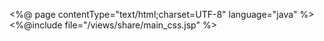 <%@ page contentType="text/html;charset=UTF-8" language="java" %>
<%@include file="/views/share/main_css.jsp" %>
<html>
<head>
    <meta charset="utf-8">
    <meta http-equiv="X-UA-Compatible" content="IE=edge">
    <meta name="viewport" content="initial-scale=1.0, user-scalable=no, width=device-width">
    <title>土地标注画区块</title>
    <link rel="stylesheet" href="https://cache.amap.com/lbs/static/main1119.css"/>
</head>
<body>
<div id="container" style="width: 100%;height: 100%;" tabindex="0"></div>
<input type="hidden" id="pathArrayJSON" value='${pathArray}'>
<div id="myPageTop">
    <table>
        <tr>
            <td>
                <label>请输入关键字：</label>
            </td>
        </tr>
        <tr>
            <td>
                <input id="tipinput"/>
            </td>
        </tr>
        <c:if test="${!empty readonly && readonly==false}">
            <tr>
                <td>
                    <button class="btn btn-default" onclick="handleEvent(true)">清除标注的区块</button>
                </td>
            </tr>
            <tr>
                <td>
                    <button class="btn btn-default" onclick="handleEvent(false)">关闭标注</button>
                </td>
            </tr>
        </c:if>
    </table>
</div>
<!-- 请不要改成v1.4版本 ,假如要改的话必须把下面的的参数 调整 -->
<script type="text/javascript"
        src="https://webapi.amap.com/maps?v=1.3&key=ac9fb0371e0405ef74cb1ca003fd0eef&plugin=AMap.Autocomplete,AMap.PlaceSearch,AMap.MouseTool"></script>
<script type="text/javascript" src="https://cache.amap.com/lbs/static/addToolbar.js"></script>
<script src="${pageContext.request.contextPath}/assembly/js/other/demoutils.js"></script>
<script src="${pageContext.request.contextPath}/excludes/assets/js/comm/bootbox.js"></script>
<script type="text/javascript">

    //必要的变量
    var map = null;
    var placeSearch = new AMap.PlaceSearch({});

    var mouseTool = null;
    var pathArray = [];
    var pathArrayJson = null;
    //监听draw事件可获取画好的覆盖物
    var overlays = [];

    $(document).ready(function () {
        //初始化地图对象，加载地图
        map = new AMap.Map("container", {
            resizeEnable: true,
            rotateEnable: true,
            zoom: 19
        });

        // 地图 加载完成
        map.on("complete", function () {
            //输入提示
            var autoOptions = {
                input: "tipinput"
            };
            var auto = new AMap.Autocomplete(autoOptions);
            //注册监听，当选中某条记录时会触发
            AMap.event.addListener(auto, "select", function (e) {
                placeSearch.setCity(e.poi.adcode);
                searchByName(e.poi.name);
            });

            //加载
            if (${!empty pathArray}) {
                readyPath($("#pathArrayJSON").val());
            }

            mouseTool = new AMap.MouseTool(map);

            //开启标记
            if ("${readonly}" == 'false') {
                draw('polyline');
            }
            //标记事件
            mouseTool.on('draw', function (e) {
                //删除目前画的这种折线
                map.remove(e.obj);
                var path = [];
                var storagePath = [];
                e.obj.Qi.path.forEach(function (c) {
                    var obj = {lng: c.lng, lat: c.lat};
                    path.push(new AMap.LngLat(obj.lng, obj.lat));
                    storagePath.push(obj);
                });
                //转成另一种折现
                showPolyline(path);
                setPathArrayJson(storagePath);
            });
        });
    });

    //清除和确定标记完成
    function handleEvent(flag) {
        if (flag) {
            map.remove(overlays);
            overlays = [];
            pathArray = [];
            pathArrayJson = null;
        } else {
            mouseTool.close(true);//关闭
        }
    }

    /**
     * @author:  zch
     * 描述: 只读的时候  绘制图形
     **/
    function readyPath(obj) {
        if (obj == undefined) {
            return false;
        }
        if (obj == null || obj == 'null') {
            return false;
        }
        try {
            JSON.parse(obj)
        } catch (e) {
            return false;
        }
        var arrPath = JSON.parse(obj);
        if (arrPath == null || arrPath == 'null') {
            return false;
        }
        arrPath.forEach(function (o) {
            var path = [] ;
            o.forEach(function (obj) {
                path.push(new AMap.LngLat(obj.lng, obj.lat));
            });
            showPolyline(path);
            setPathArrayJson(o);
        });
    }


    function draw(type) {
        switch (type) {
            case 'marker': {
                mouseTool.marker({
                    //同Marker的Option设置
                });
                break;
            }
            //折线
            case 'polyline': {
                mouseTool.polyline({
                    strokeColor: '#0000FF'
                    //同Polyline的Option设置
                });
                break;
            }
            case 'polygon': {
                mouseTool.polygon({
                    fillColor: '#00b0ff',
                    strokeColor: '#80d8ff'
                    //同Polygon的Option设置
                });
                break;
            }
            case 'rectangle': {
                mouseTool.rectangle({
                    fillColor: '#00b0ff',
                    strokeColor: '#80d8ff'
                    //同Polygon的Option设置
                });
                break;
            }
            case 'circle': {
                mouseTool.circle({
                    fillColor: '#00b0ff',
                    strokeColor: '#80d8ff'
                    //同Circle的Option设置
                });
                break;
            }
        }
    }

    /**
     * @author:  zch
     * 描述: path 折线的节点坐标数组，每个元素为 AMap.LngLat 对象 ,然后map绘制出数组path的路径
     **/
    function showPolyline(path) {
        var polyline = new AMap.Polyline({
            path: path,
            borderWeight: 2, // 线条宽度，默认为 1
            strokeColor: 'red', // 线条颜色
            lineJoin: 'round' // 折线拐点连接处样式
        });
        polyline.setMap(map) ;
        // 缩放地图到合适的视野级别
        map.setFitView([ polyline ]) ;
        // 将折线添加至地图实例
        map.add(polyline);
        overlays.push(polyline);
        //包裹一下
        // new AMap.Polygon({
        //     map: map,
        //     fillOpacity: 0.4,
        //     path: path
        // });
    }

    //根据名称查询
    function searchByName(name) {
        placeSearch.search(name, function (status, result) {
            if (result.info == 'OK') {
                if (result.poiList.pois.length > 0) {
                    var poi = result.poiList.pois[0];
                    map.setCenter([poi.location.lng, poi.location.lat]); //设置地图中心点
                }
            }
        })
    }

    function setPathArrayJson(path) {
        pathArray.push(path);
        //去重复
        // pathArray = uniquel(pathArray);
        pathArrayJson = JSON.stringify(pathArray);
        console.log(pathArray) ;
        if ("${readonly}" == 'true') {
            pathArrayJson = null;
        }
    }

    //数组去重复
    function uniquel(arr) {
        var result = [];
        var obj = {};
        for (var i = 0; i < arr.length; i++) {
            if (!obj[arr[i].key]) {
                result.push(arr[i]);
                obj[arr[i].key] = true;
            }
        }
        return result;
    }


</script>
</body>
</html>
